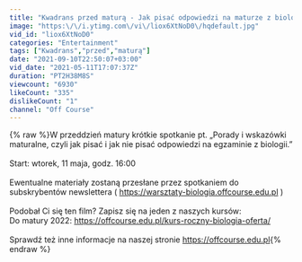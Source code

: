 ```yaml
---
title: "Kwadrans przed maturą - Jak pisać odpowiedzi na maturze z biologii?"
image: "https:\/\/i.ytimg.com\/vi\/liox6XtNoD0\/hqdefault.jpg"
vid_id: "liox6XtNoD0"
categories: "Entertainment"
tags: ["Kwadrans","przed","maturą"]
date: "2021-09-10T22:50:07+03:00"
vid_date: "2021-05-11T17:07:37Z"
duration: "PT2H38M8S"
viewcount: "6930"
likeCount: "335"
dislikeCount: "1"
channel: "Off Course"
---
```

{% raw %}W przeddzień matury krótkie spotkanie pt. „Porady i wskazówki maturalne, czyli jak pisać i jak nie pisać odpowiedzi na egzaminie z biologii.”<br /><br />Start: wtorek, 11 maja, godz. 16:00<br /><br />Ewentualne materiały zostaną przesłane przez spotkaniem do subskrybentów newslettera ( <a rel="nofollow" target="blank" href="https://warsztaty-biologia.offcourse.edu.pl">https://warsztaty-biologia.offcourse.edu.pl</a> )<br /><br />Podobał Ci się ten film? Zapisz się na jeden z naszych kursów:<br />Do matury 2022: <a rel="nofollow" target="blank" href="https://offcourse.edu.pl/kurs-roczny-biologia-oferta/">https://offcourse.edu.pl/kurs-roczny-biologia-oferta/</a><br /><br />Sprawdź też inne informacje na naszej stronie <a rel="nofollow" target="blank" href="https://offcourse.edu.pl">https://offcourse.edu.pl</a>{% endraw %}
